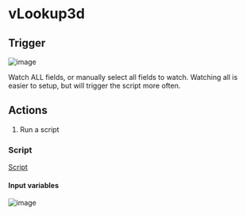 # vLookup3d

## Trigger

![image](https://user-images.githubusercontent.com/3807458/109720016-cd5c4d80-7ba9-11eb-94e3-d6b73bf6e82c.png)

Watch ALL fields, or manually select all fields to watch.
Watching all is easier to setup, but will trigger the script more often.

## Actions

1. Run a script

### Script

[Script](./script.js)

#### Input variables

![image](https://user-images.githubusercontent.com/3807458/109731471-9a22ba00-7bbb-11eb-86d9-b68a8253a6dc.png)
